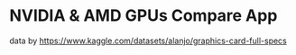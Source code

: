 # NVIDIA & AMD GPUs Compare App

data by
https://www.kaggle.com/datasets/alanjo/graphics-card-full-specs
